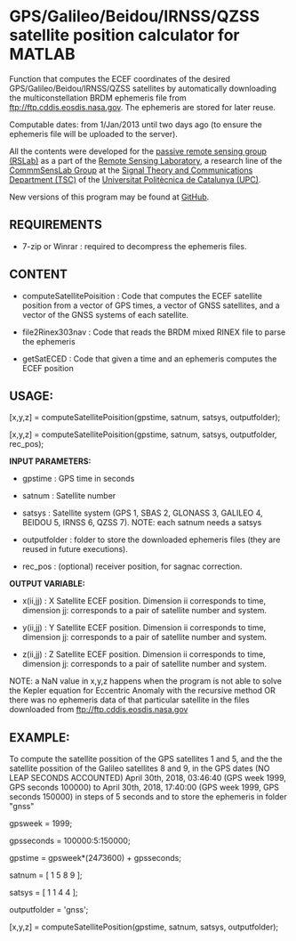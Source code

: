 # GPS/Galileo/Beidou/IRNSS/QZSS satellite position calculator for MATLAB

Function that computes the ECEF coordinates of the desired GPS/Galileo/Beidou/IRNSS/QZSS
satellites by automatically downloading the multiconstellation BRDM ephemeris
file from ftp://ftp.cddis.eosdis.nasa.gov. The ephemeris are stored for later reuse.

Computable dates: from 1/Jan/2013 until two days ago (to ensure the ephemeris file will be uploaded to the server).

All the contents were developed for the [passive remote sensing group (RSLab)](https://prs.upc.edu/) as a part of the [Remote Sensing Laboratory](http://www.tsc.upc.edu/en/research/rslab), a research line of the [CommmSensLab Group](http://www.tsc.upc.edu/en/research/commsenslab) at the [Signal Theory and Communications Department (TSC)](http://www.tsc.upc.edu/en) of the [Universitat Politècnica de Catalunya (UPC)](http://www.upc.edu/?set_language=en).

New versions of this program may be found at [GitHub](https://github.com/onrubia/computeSatellitePosition). 

## REQUIREMENTS
* 7-zip or Winrar : required to decompress the ephemeris files.

## CONTENT
* computeSatellitePoisition : Code that computes the ECEF satellite position from a vector of GPS times, a vector of GNSS satellites, and a vector of the GNSS systems of each satellite.

* file2Rinex303nav : Code that reads the BRDM mixed RINEX file to parse the ephemeris

* getSatECED : Code that given a time and an ephemeris computes the ECEF position

## USAGE:
  [x,y,z] = computeSatellitePoisition(gpstime, satnum, satsys, outputfolder);
	
  [x,y,z] = computeSatellitePoisition(gpstime, satnum, satsys, outputfolder, rec_pos);

**INPUT PARAMETERS:**
 * gpstime                     : GPS time in seconds
 
 * satnum                      : Satellite number
 
 * satsys                     : Satellite system (GPS 1, SBAS 2, GLONASS 3, GALILEO 4, BEIDOU 5, IRNSS 6, QZSS 7). NOTE: each satnum needs a satsys
 
 * outputfolder                : folder to store the downloaded ephemeris files (they are reused in future executions).
 
 * rec_pos                     : (optional) receiver position, for sagnac correction.

**OUTPUT VARIABLE:**
* x(ii,jj)                    : X Satellite ECEF position. Dimension ii corresponds to time,  dimension jj: corresponds to a pair of satellite number and system. 

* y(ii,jj)                    : Y Satellite ECEF position. Dimension ii corresponds to time,  dimension jj: corresponds to a pair of satellite number and system. 

* z(ii,jj)                    : Z Satellite ECEF position. Dimension ii corresponds to time,  dimension jj: corresponds to a pair of satellite number and system. 

NOTE: a NaN value in x,y,z happens when the program is not able to solve
the Kepler equation for Eccentric Anomaly with the recursive method OR
there was no ephemeris data of that particular satellite in the files
downloaded from ftp://ftp.cddis.eosdis.nasa.gov

## EXAMPLE:

To compute the satellite possition of the GPS satellites 1 and 5, and the
the satellite possition of the Galileo satellites 8 and 9, in the GPS
dates (NO LEAP SECONDS ACCOUNTED) April 30th, 2018, 03:46:40 (GPS week 1999,
GPS seconds 100000) to April 30th, 2018, 17:40:00 (GPS week 1999, GPS 
seconds 150000) in steps of 5 seconds and to store the ephemeris in
folder "gnss"

gpsweek = 1999;

gpsseconds = 100000:5:150000;

gpstime = gpsweek*(24*7*3600) + gpsseconds;

satnum = [ 1 5 8 9 ];

satsys = [ 1 1 4 4 ];

outputfolder = 'gnss';

[x,y,z] = computeSatellitePosition(gpstime, satnum, satsys, outputfolder);
